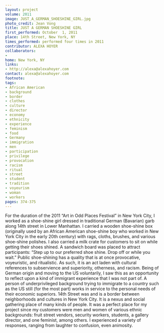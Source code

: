 ```yaml
---
layout: project
volume: 2011
image: JUST_A_GERMAN_SHOESHINE_GIRL.jpg
photo_credit: Jean Vong
title: JUST A GERMAN SHOESHINE GIRL
first_performed: October  1, 2011
place: 14th Street, New York, NY
times_performed: performed four times in 2011
contributor: ALEXA HOYER
collaborators:
- 
home: New York, NY
links:
- http://alexa@alexahoyer.com
contact: alexa@alexahoyer.com
footnote: 
tags:
- African American
- background
- border
- clothes
- culture
- director
- economy
- ethnicity
- experience
- feminism
- food
- Germany
- immigration
- men
- participation
- privilege
- provocation
- racism
- ritual
- street
- student
- tradition
- voyeurism
- woman
- workers
pages: 374-375
---
```


For the duration of the 2011 “Art in Odd Places Festival” in New York City, I worked as a shoe-shine girl dressed in traditional German (Bavarian) garb along 14th street in Lower Manhattan. I carried a wooden shoe-shine box (originally used by an African American shoe-shine boy who worked in New York City in the early 20th century) with rags, cloths, brushes, and various shoe-shine polishes. I also carried a milk crate for customers to sit on while getting their shoes shined. A sandwich board was placed to attract participants: “Step up to our preferred shoe shine. Drop off or while you wait.” Public shoe-shining has a quality that is at once provocative, voyeuristic, and ritualistic. As such, it is an act laden with cultural references to subservience and superiority, otherness, and racism. Being of German origin and moving to the US voluntarily, I saw this as an opportunity to reflect upon a kind of immigrant experience that I was not part of. A person of underprivileged background trying to immigrate to a country such as the US still (for the most part) works in service to the personal needs of their economic superiors. 14th Street was and is a border between neighborhoods and cultures in New York City. It is a nexus and social gathering place of many kinds of people. It was a perfect place for my project since my customers were men and women of various ethnic backgrounds: fruit street vendors, security workers, students, a gallery director, and one feminist, among others. I experienced a variety of responses, ranging from laughter to confusion, even animosity. 

